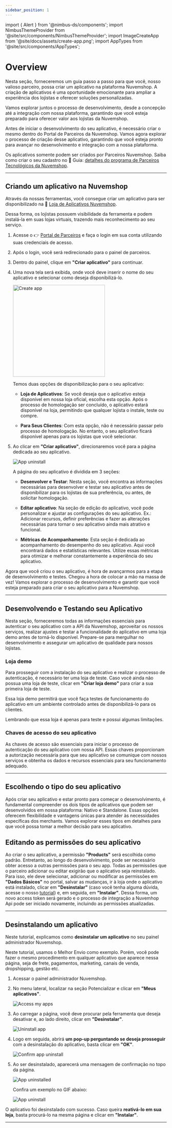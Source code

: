```yaml
---
sidebar_position: 1
---
```


import { Alert } from '@nimbus-ds/components';
import NimbusThemeProvider from '@site/src/components/NimbusThemeProvider';
import ImageCreateApp from '@site/docs/assets/create-app.png';
import AppTypes from '@site/src/components/AppTypes';

# Overview

Nesta seção, forneceremos um guia passo a passo para que você, nosso valioso parceiro, possa criar um aplicativo na plataforma Nuvemshop. A criação de aplicativos é uma oportunidade emocionante para ampliar a experiência dos lojistas e oferecer soluções personalizadas.

Vamos explorar juntos o processo de desenvolvimento, desde a concepção até a integração com nossa plataforma, garantindo que você esteja preparado para oferecer valor aos lojistas da Nuvemshop.

Antes de iniciar o desenvolvimento do seu aplicativo, é necessário criar o mesmo dentro do Portal de Parceiros da Nuvemshop. Vamos agora explorar o
processo de criação desse aplicativo, garantindo que você esteja pronto para avançar no desenvolvimento e integração com a nossa plataforma.

Os aplicativos somente podem ser criados por Parceiros Nuvemshop. Saiba como criar o seu cadastro no 📝 Guia: [detalhes do programa de Parceiros Tecnológicos da Nuvemshop](https://atendimento.nuvemshop.com.br/pt_BR/parceiros-tecnologicos/como-fazer-um-aplicativo-para-a-loja-de-aplicativos-nuvemshop).

---

## Criando um aplicativo na Nuvemshop

Através da nossas ferramentas, você consegue criar um aplicativo para ser disponibilizado na 📱 [Loja de Aplicativos Nuvemshop](https://www.nuvemshop.com.br/loja-aplicativos-nuvem).

Dessa forma, os lojistas possuem visibilidade da ferramenta e podem instalá-la em suas lojas virtuais, trazendo mais reconhecimento ao seu serviço.

1. Acesse o 👉 [Portal de Parceiros](https://partners.nuvemshop.com.br) e faça o login em sua conta utilizando suas credenciais de acesso.

2. Após o login, você será redirecionado para o painel de parceiros.

3. Dentro do painel, clique em **"Criar aplicativo"** para continuar.

4. Uma nova tela será exibida, onde você deve inserir o nome do seu aplicativo e selecionar como deseja disponibilizá-lo.

   <img src={ImageCreateApp} width="287" alt="Create app"  />

   Temos duas opções de disponibilização para o seu aplicativo:

   - **Loja de Aplicativos**: Se você deseja que o aplicativo esteja disponível em nossa loja oficial, escolha esta opção. Após o processo de homologação ser concluído, o aplicativo estará disponível na loja, permitindo que qualquer lojista o instale, teste ou compre.

   - **Para Seus Clientes**: Com esta opção, não é necessário passar pelo processo de homologação. No entanto, o seu aplicativo ficará disponível apenas para os lojistas que você selecionar.

5. Ao clicar em **"Criar aplicativo"**, direcionaremos você para a página dedicada ao seu aplicativo.

   ![App uninstall](../assets/my-new-app.png "App uninstall")

   A página do seu aplicativo é dividida em 3 seções:

   - **Desenvolver e Testar**: Nesta seção, você encontra as informações necessárias para desenvolver e testar seu aplicativo antes de disponibilizar para os lojistas de sua preferência, ou antes, de solicitar homologação.

   - **Editar aplicativo**: Na seção de edição do aplicativo, você pode personalizar e ajustar as configurações do seu aplicativo. Ex.: Adicionar recursos, definir preferências e fazer as alterações necessárias para tornar o seu aplicativo ainda mais atrativo e funcional.

   - **Métricas de Acompanhamento**: Esta seção é dedicada ao acompanhamento do desempenho do seu aplicativo. Aqui você encontrará dados e estatísticas relevantes. Utilize essas métricas para otimizar e melhorar constantemente a experiência do seu aplicativo.

Agora que você criou o seu aplicativo, é hora de avançarmos para a etapa de desenvolvimento e testes. Chegou a hora de colocar a mão na massa de vez! Vamos explorar o processo de desenvolvimento e garantir que você esteja preparado para criar o seu aplicativo para a Nuvemshop.

---

## Desenvolvendo e Testando seu Aplicativo

Nesta seção, forneceremos todas as informações essenciais para autenticar o seu aplicativo com a API da Nuvemshop, aproveitar os nossos serviços, realizar ajustes e testar a funcionalidade do aplicativo em uma loja demo antes de torná-lo disponível. Prepare-se para mergulhar no desenvolvimento e assegurar um aplicativo de qualidade para nossos lojistas.

### Loja demo

Para prosseguir com a instalação do seu aplicativo e realizar o processo de autenticação, é necessário ter uma loja de teste. Caso você ainda não possua uma loja de teste, clicar em **"Criar loja demo"** para criar a sua primeira loja de teste.

Essa loja demo permitirá que você faça testes de funcionamento do aplicativo em um ambiente controlado antes de disponibilizá-lo para os clientes.

<NimbusThemeProvider>
    <Alert appearance="primary" title="📌 Observação">
        Lembrando que essa loja é apenas para teste e possui algumas limitações.
    </Alert>
</NimbusThemeProvider>

### Chaves de acesso do seu aplicativo

As chaves de acesso são essenciais para iniciar o processo de autenticação do seu aplicativo com nossa API.
Essas chaves proporcionam a autorização necessária para que seu aplicativo se comunique com nossos serviços e obtenha os dados e recursos essenciais para seu funcionamento adequado.

---

## Escolhendo o tipo do seu aplicativo

Após criar seu aplicativo e estar pronto para começar o desenvolvimento, é fundamental compreender os dois tipos de aplicativos que podem ser desenvolvidos em nossa plataforma: Nativo e Standalone. Essas opções oferecem flexibilidade e vantagens únicas para atender às necessidades específicas dos merchants. Vamos explorar esses tipos em detalhes para que você possa tomar a melhor decisão para seu aplicativo.

<AppTypes />

## Editando as permissões do seu aplicativo

Ao criar o seu aplicativo, a permissão **"Products"** será escolhida como padrão. Entretanto, ao longo do desenvolvimento, pode ser necessário obter acesso a outras permissões para o seu app. Todas as permissões que o parceiro adicionar ou editar exigirão que o aplicativo seja reinstalado. Para isso, ele deve selecionar, adicionar ou modificar as permissões em **"Dados Básicos"** no portal, salvar as mudanças, ir à loja onde o aplicativo está instalado, clicar em **"Desinstalar"** (caso você tenha alguma dúvida, acesse o nosso [tutorial](./overview.md#desinstalando-um-aplicativo)) e, em seguida, em **"Instalar"**. Dessa forma, um novo access token será gerado e o processo de integração a Nuvemhop Api pode ser iniciado novamente, incluindo as permissões atualizadas.

---

## Desinstalando um aplicativo

Neste tutorial, explicamos como **desinstalar um aplicativo** no seu painel administrador Nuvemshop.

<NimbusThemeProvider>
    <Alert appearance="primary" title="💡 Dica">
        Neste tutorial, usamos o Melhor Envio como exemplo. Porém, você pode fazer o mesmo procedimento em qualquer aplicativo que aparece nessa página, seja de frete, pagamentos, marketing, canais de venda, dropshipping, gestão etc.
    </Alert>
</NimbusThemeProvider>

1. Acessar o painel administrador Nuvemshop.

2. No menu lateral, localizar na seção Potencializar e clicar em **"Meus aplicativos"**.

   ![Access my apps](../assets/access-my-apps.jpeg "Access my apps")

3. Ao carregar a página, você deve procurar pela ferramenta que deseja desativar e, ao lado direito, clicar em **"Desinstalar"**.

   ![Uninstall app](../assets/uninstall-app.jpeg "Uninstall app")

4. Logo em seguida, abrirá **um pop-up perguntando se deseja prosseguir** com a desinstalação do aplicativo, basta clicar em **"OK"**.

   ![Confirm app uninstall](../assets/confirm-app-uninstall.jpeg "Confirm app uninstall")

5. Ao ser desinstalado, aparecerá uma mensagem de confirmação no topo da página.

   ![App uninstalled](../assets/app-uninstalled.jpg "App uninstalled")

   Confira um exemplo no GIF abaixo:

   ![App uninstall](../assets/uninstall-app.gif "App uninstall")

O aplicativo foi desinstalado com sucesso. Caso queira **reativá-lo em sua loja**, basta procurá-lo na mesma página e clicar em **"Instalar"**.

---

